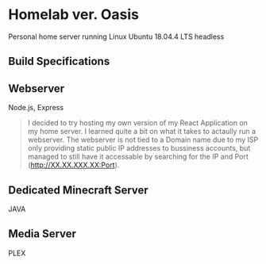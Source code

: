 # Homelab ver. Oasis
Personal home server running Linux Ubuntu 18.04.4 LTS headless

## Build Specifications

## Webserver
Node.js, Express
> I decided to try hosting my own version of my React Application on my home server. I learned quite a bit on what it takes to actaully run a webserver. The webserver is not tied to a Domain name due to my ISP only providing static public IP addresses to bussiness accounts, but managed to still have it accessable by searching for the IP and Port (http://XX.XX.XXX.XX:Port).

## Dedicated Minecraft Server
JAVA

## Media Server
PLEX
